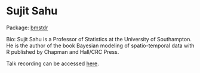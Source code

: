 # Sujit Sahu

Package: [bmstdr](https://cran.r-project.org/web/packages/bmstdr/vignettes/bmstdr-vig_bookdown.html)

Bio: Sujit Sahu is a Professor of Statistics at the University of Southampton. He is the author of the book Bayesian modeling of spatio-temporal data with R published by Chapman and Hall/CRC Press. 

Talk recording can be accessed [here](https://www.dropbox.com/s/3jpefv149oa86ka/SujitSahu_StanConnect.mp4?dl=0).
